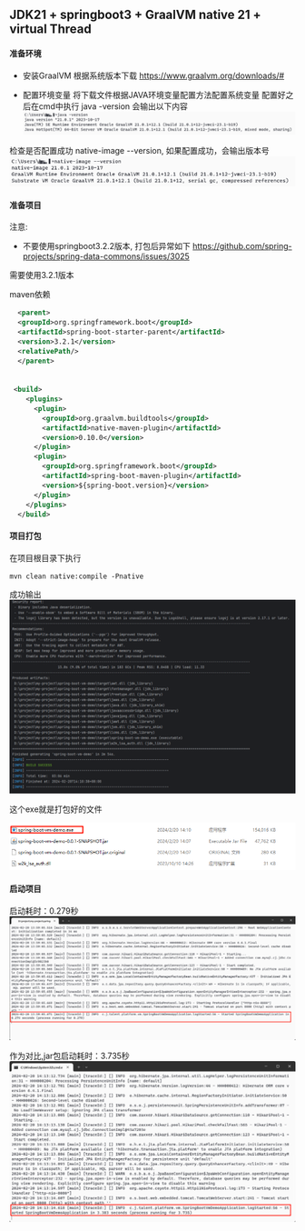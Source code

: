 ## JDK21 + springboot3 + GraalVM native 21 + virtual Thread


#### 准备环境

* 安装GraalVM
根据系统版本下载
https://www.graalvm.org/downloads/#

* 配置环境变量
将下载文件根据JAVA环境变量配置方法配置系统变量
配置好之后在cmd中执行 java -version  会输出以下内容
![img_1.png](img/img_1.png)

检查是否配置成功
native-image --version, 如果配置成功，会输出版本号
![img_2.png](img/img_2.png)



#### 准备项目

注意: 
* 不要使用springboot3.2.2版本, 打包后异常如下
https://github.com/spring-projects/spring-data-commons/issues/3025



需要使用3.2.1版本


maven依赖

```xml
  <parent>
  <groupId>org.springframework.boot</groupId>
  <artifactId>spring-boot-starter-parent</artifactId>
  <version>3.2.1</version>
  <relativePath/>
  </parent>


 <build>
    <plugins>
      <plugin>
        <groupId>org.graalvm.buildtools</groupId>
        <artifactId>native-maven-plugin</artifactId>
        <version>0.10.0</version>
      </plugin>
      <plugin>
        <groupId>org.springframework.boot</groupId>
        <artifactId>spring-boot-maven-plugin</artifactId>
        <version>${spring-boot.version}</version>
      </plugin>
    </plugins>
  </build>
```


#### 项目打包

在项目根目录下执行   
```shell
mvn clean native:compile -Pnative
```
成功输出
![img_3.png](img/img_3.png)

这个exe就是打包好的文件

![img_4.png](img/img_4.png)


#### 启动项目
启动耗时：0.279秒
![img.png](img/img0.png)

作为对比,jar包启动耗时：3.735秒
![img.png](img/img.png)